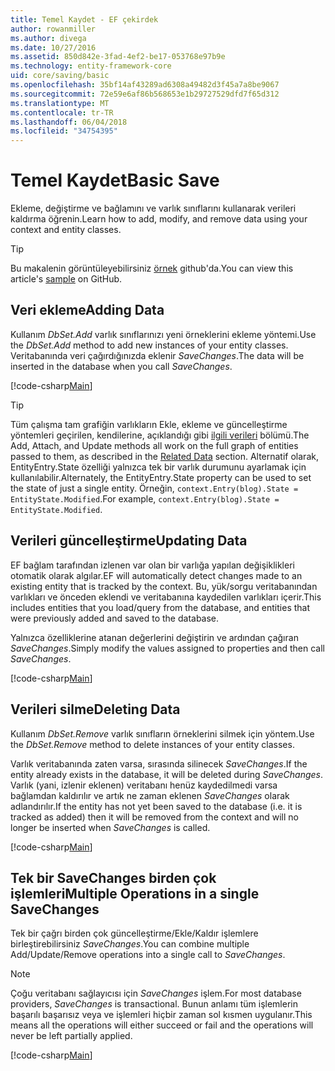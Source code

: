 ```yaml
---
title: Temel Kaydet - EF çekirdek
author: rowanmiller
ms.author: divega
ms.date: 10/27/2016
ms.assetid: 850d842e-3fad-4ef2-be17-053768e97b9e
ms.technology: entity-framework-core
uid: core/saving/basic
ms.openlocfilehash: 35bf14af43289ad6308a49482d3f45a7a8be9067
ms.sourcegitcommit: 72e59e6af86b568653e1b29727529dfd7f65d312
ms.translationtype: MT
ms.contentlocale: tr-TR
ms.lasthandoff: 06/04/2018
ms.locfileid: "34754395"
---
```

# <a name="basic-save"></a><span data-ttu-id="6b1b5-102">Temel Kaydet</span><span class="sxs-lookup"><span data-stu-id="6b1b5-102">Basic Save</span></span>

<span data-ttu-id="6b1b5-103">Ekleme, değiştirme ve bağlamını ve varlık sınıflarını kullanarak verileri kaldırma öğrenin.</span><span class="sxs-lookup"><span data-stu-id="6b1b5-103">Learn how to add, modify, and remove data using your context and entity classes.</span></span>

> [!TIP]  
> <span data-ttu-id="6b1b5-104">Bu makalenin görüntüleyebilirsiniz [örnek](https://github.com/aspnet/EntityFramework.Docs/tree/master/samples/core/Saving/Saving/Basics/) github'da.</span><span class="sxs-lookup"><span data-stu-id="6b1b5-104">You can view this article's [sample](https://github.com/aspnet/EntityFramework.Docs/tree/master/samples/core/Saving/Saving/Basics/) on GitHub.</span></span>

## <a name="adding-data"></a><span data-ttu-id="6b1b5-105">Veri ekleme</span><span class="sxs-lookup"><span data-stu-id="6b1b5-105">Adding Data</span></span>

<span data-ttu-id="6b1b5-106">Kullanım *DbSet.Add* varlık sınıflarınızı yeni örneklerini ekleme yöntemi.</span><span class="sxs-lookup"><span data-stu-id="6b1b5-106">Use the *DbSet.Add* method to add new instances of your entity classes.</span></span> <span data-ttu-id="6b1b5-107">Veritabanında veri çağırdığınızda eklenir *SaveChanges*.</span><span class="sxs-lookup"><span data-stu-id="6b1b5-107">The data will be inserted in the database when you call *SaveChanges*.</span></span>

[!code-csharp[Main](../../../samples/core/Saving/Saving/Basics/Sample.cs#Add)]

> [!TIP]  
> <span data-ttu-id="6b1b5-108">Tüm çalışma tam grafiğin varlıkların Ekle, ekleme ve güncelleştirme yöntemleri geçirilen, kendilerine, açıklandığı gibi [ilgili verileri](related-data.md) bölümü.</span><span class="sxs-lookup"><span data-stu-id="6b1b5-108">The Add, Attach, and Update methods all work on the full graph of entities passed to them, as described in the [Related Data](related-data.md) section.</span></span> <span data-ttu-id="6b1b5-109">Alternatif olarak, EntityEntry.State özelliği yalnızca tek bir varlık durumunu ayarlamak için kullanılabilir.</span><span class="sxs-lookup"><span data-stu-id="6b1b5-109">Alternately, the EntityEntry.State property can be used to set the state of just a single entity.</span></span> <span data-ttu-id="6b1b5-110">Örneğin, `context.Entry(blog).State = EntityState.Modified`.</span><span class="sxs-lookup"><span data-stu-id="6b1b5-110">For example, `context.Entry(blog).State = EntityState.Modified`.</span></span>

## <a name="updating-data"></a><span data-ttu-id="6b1b5-111">Verileri güncelleştirme</span><span class="sxs-lookup"><span data-stu-id="6b1b5-111">Updating Data</span></span>

<span data-ttu-id="6b1b5-112">EF bağlam tarafından izlenen var olan bir varlığa yapılan değişiklikleri otomatik olarak algılar.</span><span class="sxs-lookup"><span data-stu-id="6b1b5-112">EF will automatically detect changes made to an existing entity that is tracked by the context.</span></span> <span data-ttu-id="6b1b5-113">Bu, yük/sorgu veritabanından varlıkları ve önceden eklendi ve veritabanına kaydedilen varlıkları içerir.</span><span class="sxs-lookup"><span data-stu-id="6b1b5-113">This includes entities that you load/query from the database, and entities that were previously added and saved to the database.</span></span>

<span data-ttu-id="6b1b5-114">Yalnızca özelliklerine atanan değerlerini değiştirin ve ardından çağıran *SaveChanges*.</span><span class="sxs-lookup"><span data-stu-id="6b1b5-114">Simply modify the values assigned to properties and then call *SaveChanges*.</span></span>

[!code-csharp[Main](../../../samples/core/Saving/Saving/Basics/Sample.cs#Update)]

## <a name="deleting-data"></a><span data-ttu-id="6b1b5-115">Verileri silme</span><span class="sxs-lookup"><span data-stu-id="6b1b5-115">Deleting Data</span></span>

<span data-ttu-id="6b1b5-116">Kullanım *DbSet.Remove* varlık sınıfların örneklerini silmek için yöntem.</span><span class="sxs-lookup"><span data-stu-id="6b1b5-116">Use the *DbSet.Remove* method to delete instances of your entity classes.</span></span>

<span data-ttu-id="6b1b5-117">Varlık veritabanında zaten varsa, sırasında silinecek *SaveChanges*.</span><span class="sxs-lookup"><span data-stu-id="6b1b5-117">If the entity already exists in the database, it will be deleted during *SaveChanges*.</span></span> <span data-ttu-id="6b1b5-118">Varlık (yani, izlenir eklenen) veritabanı henüz kaydedilmedi varsa bağlamdan kaldırılır ve artık ne zaman eklenen *SaveChanges* olarak adlandırılır.</span><span class="sxs-lookup"><span data-stu-id="6b1b5-118">If the entity has not yet been saved to the database (i.e. it is tracked as added) then it will be removed from the context and will no longer be inserted when *SaveChanges* is called.</span></span>

[!code-csharp[Main](../../../samples/core/Saving/Saving/Basics/Sample.cs#Remove)]

## <a name="multiple-operations-in-a-single-savechanges"></a><span data-ttu-id="6b1b5-119">Tek bir SaveChanges birden çok işlemleri</span><span class="sxs-lookup"><span data-stu-id="6b1b5-119">Multiple Operations in a single SaveChanges</span></span>

<span data-ttu-id="6b1b5-120">Tek bir çağrı birden çok güncelleştirme/Ekle/Kaldır işlemlere birleştirebilirsiniz *SaveChanges*.</span><span class="sxs-lookup"><span data-stu-id="6b1b5-120">You can combine multiple Add/Update/Remove operations into a single call to *SaveChanges*.</span></span>

> [!NOTE]  
> <span data-ttu-id="6b1b5-121">Çoğu veritabanı sağlayıcısı için *SaveChanges* işlem.</span><span class="sxs-lookup"><span data-stu-id="6b1b5-121">For most database providers, *SaveChanges* is transactional.</span></span> <span data-ttu-id="6b1b5-122">Bunun anlamı tüm işlemlerin başarılı başarısız veya ve işlemleri hiçbir zaman sol kısmen uygulanır.</span><span class="sxs-lookup"><span data-stu-id="6b1b5-122">This means  all the operations will either succeed or fail and the operations will never be left partially applied.</span></span>

[!code-csharp[Main](../../../samples/core/Saving/Saving/Basics/Sample.cs#MultipleOperations)]
